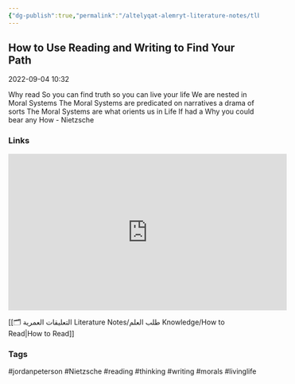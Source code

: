 ```yaml
---
{"dg-publish":true,"permalink":"/altelyqat-alemryt-literature-notes/tlb-alelm-knowledge/why-you-should-read/"}
---
```


## How to Use Reading and Writing to Find Your Path 

2022-09-04 10:32

Why read
So you can find truth so you can live your life
We are nested in Moral Systems 
The Moral Systems are predicated on narratives a drama of sorts
The Moral Systems are what orients us in Life
If had a Why you could bear any How - Nietzsche

### Links
<iframe width="560" height="315" src="https://www.youtube.com/embed/rvfn1wMAFgU?start=419" title="YouTube video player" frameborder="0" allow="accelerometer; autoplay; clipboard-write; encrypted-media; gyroscope; picture-in-picture" allowfullscreen></iframe>

[[🗂️ التعليقات العمرية Literature Notes/طلب العلم Knowledge/How to Read\|How to Read]]


### Tags
#jordanpeterson #Nietzsche #reading #thinking #writing #morals #livinglife

